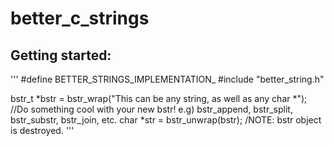 # better_c_strings
## Getting started:
'''
#define BETTER_STRINGS_IMPLEMENTATION_
#include "better_string.h"

bstr_t *bstr = bstr_wrap("This can be any string, as well as any char *");
//Do something cool with your new bstr! e.g) bstr_append, bstr_split, bstr_substr, bstr_join, etc.
char *str = bstr_unwrap(bstr); /NOTE: bstr object is destroyed.
'''
